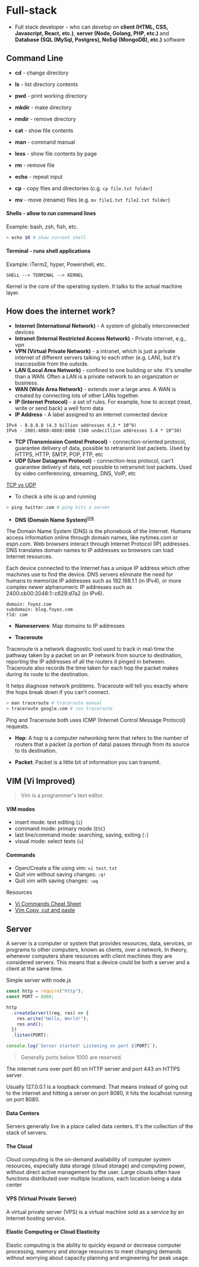# Full-stack

- Full stack developer - who can develop on **client (HTML, CSS, Javascript, React, etc.)**, **server (Node, Golang, PHP, etc.)** and **Database (SQL (MySql, Postgres), NoSql (MongoDB), etc.)** software

## Command Line

- **cd** - change directory
- **ls** - list directory contents
- **pwd** - print working directory
- **mkdir** - make directory
- **rmdir** - remove directory

- **cat** - show file contents
- **man** - command manual
- **less** - show file contents by page
- **rm** - remove file
- **echo** - repeat input
- **cp** - copy files and directories (c.g. `cp file.txt folder`)
- **mv** - move (rename) files (e.g. `mv file1.txt file2.txt folder`)

#### Shells - allow to run command lines

Example: bash, zsh, fish, etc.

```bash
> echo $0 # show current shell
```

#### Terminal - runs shell applications

Example: iTerm2, hyper, Powershell, etc.

```
SHELL --> TERMINAL --> KERNEL
```

Kernel is the core of the operating system. It talks to the actual machine layer.

## How does the internet work?

- **Internet (International Network)** - A system of globally interconnected devices
- **Intranet (Internal Restricted Access Network)** - Private internet, e.g., vpn
- **VPN (Virtual Private Network)** - a intranet, which is just a private internet of different servers talking to each other (e.g. LAN), but it's inaccessible from the outside.
- **LAN (Local Area Network)** - confined to one building or site. It's smaller than a WAN. Often a LAN is a private network to an organization or business.
- **WAN (Wide Area Network)** - extends over a large area. A WAN is created by connecting lots of other LANs together.
- **IP (Internet Protocol)** - a set of rules. For example, how to accept (read, write or send back) a well form data
- **IP Address** - A label assigned to an internet connected device

```
IPv4 - 8.8.8.8 (4.3 billion addresses 4.3 * 10^9)
IPv6 - 2001:4860:4860:8888 (340 undecillion addresses 3.4 * 10^38)
```

- **TCP (Transmission Control Protocol)** - connection-oriented protocol, guarantee delivery of data, possible to retransmit lost packets. Used by HTTPS, HTTP, SMTP, POP, FTP, etc
- **UDP (User Datagram Protocol)** - connection-less protocol, can't guarantee delivery of data, not possible to retransmit lost packets. Used by video conferencing, streaming, DNS, VoIP, etc

[TCP vs UDP](https://www.lifesize.com/en/blog/tcp-vs-udp/)

- To check a site is up and running

```bash
> ping twitter.com # ping hits a server
```

- **DNS (Domain Name System)**<sup>[link](cloudflare.com/learning/dns/what-is-dns/)</sup>

The Domain Name System (DNS) is the phonebook of the Internet. Humans access information online through domain names, like nytimes.com or espn.com. Web browsers interact through Internet Protocol (IP) addresses. DNS translates domain names to IP addresses so browsers can load Internet resources.

Each device connected to the Internet has a unique IP address which other machines use to find the device. DNS servers eliminate the need for humans to memorize IP addresses such as 192.168.1.1 (in IPv4), or more complex newer alphanumeric IP addresses such as 2400:cb00:2048:1::c629:d7a2 (in IPv6).

```
domain: foyez.com
subdomain: blog.foyez.com
tld: com
```

- **Nameservers**: Map domains to IP addresses

- **Traceroute**

Traceroute is a network diagnostic tool used to track
in real-time the pathway taken by a packet on an IP network from source to destination, reporting the IP addresses of all the routers it pinged in between. Traceroute also records the time taken for each hop the packet makes during its route to the destination.

It helps diagnose network problems. Traceroute will tell you exactly where the hops break down if you can't connect.

```bash
> man traceroute # traceroute manual
> traceroute google.com # run traceroute
```

Ping and Traceroute both uses ICMP (Internet Control Message Protocol) requests.

- **Hop**: A hop is a computer networking term that refers to the number of routers that a packet (a portion of data) passes through from its source to its destination.

- **Packet**: Packet is a little bit of information you can transmit.

## VIM (Vi Improved)

> Vim is a programmer's text editor.

#### VIM modes

- insert mode: text editing (`i`)
- command mode: primary mode (`ESC`)
- last line/command mode: searching, saving, exiting (`:`)
- visual mode: select texts (`v`)

#### Commands

- Open/Create a file using vim: `vi test.txt`
- Quit vim without saving changes: `:q!`
- Quit vim with saving changes: `:wq`

Resources

- [Vi Commands Cheat Sheet](https://linuxmoz.com/vi-commands-cheat-sheet/)
- [Vim Copy, cut and paste](https://vim.fandom.com/wiki/Copy,_cut_and_paste)

## Server

A server is a computer or system that provides resources, data, services, or programs to other computers, known as clients, over a network. In theory, whenever computers share resources with client machines they are considered servers. This means that a device could be both a server and a client at the same time.

Simple server with node.js

```js
const http = require("http");
const PORT = 8080;

http
  .createServer((req, res) => {
    res.write("Hello, World!");
    res.end();
  })
  .listen(PORT);

console.log(`Server started! Listening on port ${PORT}`);
```

> Generally ports below 1000 are reserved.

The internet runs over port 80 on HTTP server and port 443 on HTTPS server.

Usually 127.0.0.1 is a loopback command. That means instead of going out to the internet and hitting a server on port 8080, it hits the localhost running on port 8080.

#### Data Centers

Servers generally live in a place called data centers. It's the collection of the stack of servers.

#### The Cloud

Cloud computing is the on-demand availability of computer system resources, especially data storage (cloud storage) and computing power, without direct active management by the user. Large clouds often have functions distributed over multiple locations, each location being a data center

#### VPS (Virtual Private Server)

A virtual private server (VPS) is a virtual machine sold as a service by an Internet hosting service.

#### Elastic Computing or Cloud Elasticity

Elastic computing is the ability to quickly expand or decrease computer processing, memory and storage resources to meet changing demands without worrying about capacity planning and engineering for peak usage.
